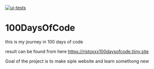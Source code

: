 [![ui-tests](https://github.com/ristoxxx/100DaysOfCode/actions/workflows/main.yml/badge.svg)](https://github.com/ristoxxx/100DaysOfCode/actions/workflows/main.yml)  

# 100DaysOfCode

this is my journey in 100 days of code

result can be found from here
https://ristoxxx100daysofcode.tiiny.site

Goal of the project is to make siple website and learn somethong new